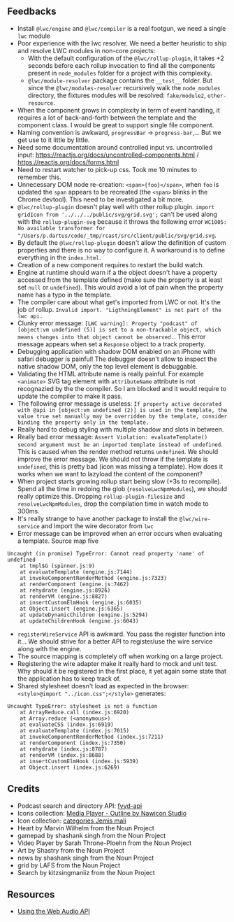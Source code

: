 ## Feedbacks

* Install `@lwc/engine` and `@lwc/compiler` is a real footgun, we need a single `lwc` module
* Poor experience with the lwc resolver. We need a better heuristic to ship and resolve LWC modules in non-core projects:
    * With the default configuration of the `@lwc/rollup-plugin`, it takes +2 seconds before each rollup invocation to find all the components present in `node_modules` folder for a project with this complexity.
    * `@lwc/module-resolver` package contains the `__test__` folder. But since the `@lwc/modules-resolver` recursively walk the `node_modules` directory, the fixtures modules will be resolved: `fake/module2`, `other-resource`.
* When the component grows in complexity in term of event handling, it requires a lot of back-and-forth between the template and the component class. I would be great to support single file component.
* Naming convention is awkward, `progressBar` -> `progress-bar`,... But we get use to it little by little. 
* Need some documentation around controlled input vs. uncontrolled input: https://reactjs.org/docs/uncontrolled-components.html / https://reactjs.org/docs/forms.html
* Need to restart watcher to pick-up css. Took me 10 minutes to remember this.
* Unnecessary DOM node re-creation: `<span>{foo}</span>`, when `foo` is updated the `span` appears to be recreated (the `<span>` blinks in the Chrome devtool). This need to be investigated a bit more.
* `@lwc/rollup-plugin` doesn't play well with other rollup plugin. `import gridIcon from '../../../public/svg/grid.svg';` can't be used along with the `rollup-plugin-svg` because it throws the following error `WC1005: No available transformer for "/Users/p.dartus/code/_tmp/rcast/src/client/public/svg/grid.svg`.
* By default the `@lwc/rollup-plugin` doesn't allow the definition of custom properties and there is no way to configure it. A workaround is to define everything in the `index.html`.
* Creation of a new component requires to restart the build watch.
* Engine at runtime should warn if a the object doesn't have a property accessed from the template defined (make sure the property is at least set `null` or `undefined`). This would avoid a lot of pain when the property name has a typo in the template.
* The compiler care about what get's imported from LWC or not. It's the job of rollup. `Invalid import. "LigthningElement" is not part of the lwc api.`
* Clunky error message: `[LWC warning]: Property "podcast" of [object:vm undefined (5)] is set to a non-trackable object, which means changes into that object cannot be observed.`. This error message appears when set a `Response` object to a track property.
* Debugging application with shadow DOM enabled on an iPhone with safari debugger is painful! The debugger doesn't allow to inspect the native shadow DOM, only the top level element is debuggable. 
* Validating the HTML attribute name is really painful. For example `<animate>` SVG tag element with `attributeName` attribute is not recognazied by the the compiler. So I am blocked and it would require to update the compiler to make it pass.
* The following error message is useless: `If property active decorated with @api in [object:vm undefined (2)] is used in the template, the value true set manually may be overridden by the template, consider binding the property only in the template.`
* Really hard to debug styling with multiple shadow and slots in between.
* Really bad error message: `Assert Violation: evaluateTemplate() second argument must be an imported template instead of undefined`. This is caused when the render method returns `undefined`. We should improve the error message. We should not throw if the template is `undefined`, this is pretty bad (icon was missing a template). How does it works when we want to lazyload the content of the component?
* When project starts growing rollup start being slow (+3s to recompile). Spend all the time in redoing the glob (`resolveLwcNpmModules`), we should really optimize this. Dropping `rollup-plugin-filesize` and `resolveLwcNpmModules`, drop the compilation time in watch mode to 300ms.
* It's really strange to have another package to install the `@lwc/wire-service` and import the wire decorator from `lwc`
* Error message can be improved when an error occurs when evaluating a template. Source map five 
```
Uncaught (in promise) TypeError: Cannot read property 'name' of undefined
    at tmpl$G (spinner.js:9)
    at evaluateTemplate (engine.js:7144)
    at invokeComponentRenderMethod (engine.js:7323)
    at renderComponent (engine.js:7462)
    at rehydrate (engine.js:8926)
    at renderVM (engine.js:8827)
    at insertCustomElmHook (engine.js:6035)
    at Object.insert (engine.js:6365)
    at updateDynamicChildren (engine.js:5294)
    at updateChildrenHook (engine.js:6043)
```
* `registerWireService` API is awkward. You pass the register function into it... We should strive for a better API to register/use the wire service along with the engine.
* The source mapping is completely off when working on a large project.
* Registering the wire adapter make it really hard to mock and unit test. Why should it be registered in the first place, it yet again some state that the application has to keep track of.
* Shared stylesheet doesn't load as expected in the browser: `<style>@import "../icon.css";</style>` generates:
```
Uncaught TypeError: stylesheet is not a function
    at ArrayReduce.call (index.js:6920)
    at Array.reduce (<anonymous>)
    at evaluateCSS (index.js:6919)
    at evaluateTemplate (index.js:7015)
    at invokeComponentRenderMethod (index.js:7211)
    at renderComponent (index.js:7350)
    at rehydrate (index.js:8787)
    at renderVM (index.js:8688)
    at insertCustomElmHook (index.js:5939)
    at Object.insert (index.js:6269)
```

## Credits

* Podcast search and directory API: [fyyd-api](https://github.com/eazyliving/fyyd-api) 
* Icons collection: [Media Player - Outline by Nawicon Studio](https://thenounproject.com/nawiconstudio/collection/media-player-outline/)
* Icon collection: [categories Jemis mali](https://thenounproject.com/jemismali/collection/categories/)
* Heart by Marvin Wilhelm from the Noun Project
* gamepad by shashank singh from the Noun Project
* Video Player by Sarah Throne-Ploehn from the Noun Project
* Art by Shastry from the Noun Project
* news by shashank singh from the Noun Project
* grid by LAFS from the Noun Project
* Search by kitzsingmaniiz from the Noun Project

## Resources

* [Using the Web Audio API](https://developer.mozilla.org/en-US/docs/Web/API/Web_Audio_API/Using_Web_Audio_API)
